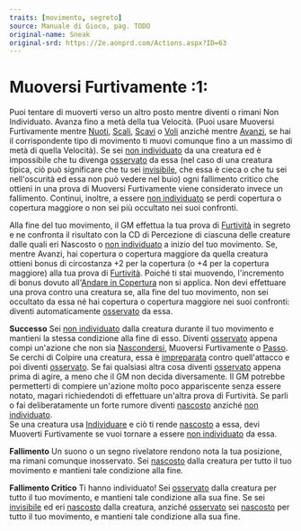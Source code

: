 ```yaml
---
traits: [movimento, segreto]
source: Manuale di Gioco, pag. TODO
original-name: Sneak
original-srd: https://2e.aonprd.com/Actions.aspx?ID=63
---
```


# Muoversi Furtivamente :1:

Puoi tentare di muoverti verso un altro posto mentre diventi o rimani Non
Individuato. Avanza fino a metà della tua Velocità. (Puoi usare Muoversi
Furtivamente mentre [Nuoti](/azioni/abilita/nuotare),
[Scali](/azioni/abilita/scalare), [Scavi](/azioni/base/scavare) o
[Voli](/azioni/base/volare) anziché mentre [Avanzi](/azioni/base/avanzare), se
hai il corrispondente tipo di movimento ti muovi comunque fino a un massimo di
metà di quella Velocità). Se sei [non individuato](/condizioni/non-individuato)
da una creatura ed è impossibile che tu divenga
[osservato](/condizioni/osservato) da essa (nel caso di una creatura tipica, ciò
può significare che tu sei [invisibile](/condizioni/invisibile), che essa è
cieca o che tu sei nell'oscurità ed essa non può vedere nel buio) ogni
fallimento critico che ottieni in una prova di Muoversi Furtivamente viene
considerato invece un fallimento. Continui, inoltre, a essere
[non individuato](/condizioni/non-individuato) se perdi copertura o copertura
maggiore o non sei più occultato nei suoi confronti.

Alla fine del tuo movimento, il GM effettua la tua prova di
[Furtività](/abilita/furtivita) in segreto e ne confronta il risultato con la CD
di Percezione di ciascuna delle creature dalle quali eri Nascosto o
[non individuato](/condizioni/non-individuato) a inizio del tuo movimento. Se,
mentre Avanzi, hai copertura o copertura maggiore da quella creatura ottieni
bonus di circostanza +2 per la copertura (o +4 per la copertura maggiore) alla
tua prova di [Furtività](/abilita/furtivita). Poiché ti stai muovendo,
l'incremento di bonus dovuto
all'[Andare in Copertura](/azioni/base/andare-in-copertura) non si applica. Non
devi effettuare una prova contro una creatura se, alla fine del tuo movimento,
non sei occultato da essa né hai copertura o copertura maggiore nei suoi
confronti: diventi automaticamente [osservato](/condizioni/osservato) da essa.

**Successo** Sei [non individuato](/condizioni/non-individuato) dalla creatura
durante il tuo movimento e mantieni la stessa condizione alla fine di esso.
Diventi [osservato](/condizioni/osservato) appena compi un'azione che non sia
[Nascondersi](/azioni/abilita/nascondersi), Muoversi Furtivamente o
[Passo](/azioni/base/passo). Se cerchi di Colpire una creatura, essa è
[impreparata](/condizioni/impreparato) contro quell'attacco e poi diventi
[osservato](/condizioni/osservato). Se fai qualsiasi altra cosa diventi
[osservato](/condizioni/osservato) appena prima di agire, a meno che il GM non
decida diversamente. Il GM potrebbe permetterti di compiere un'azione molto poco
appariscente senza essere notato, magari richiedendoti di effettuare un'altra
prova di Furtività. Se parli o fai deliberatamente un forte rumore diventi
[nascosto](/condizioni/nascosto) anziché
[non individuato](/condizioni/non-individuato).  
Se una creatura usa [Individuare](/azioni/base/individuare) e ciò ti rende
[nascosto](/condizioni/nascosto) a essa, devi Muoverti Furtivamente se vuoi
tornare a essere [non individuato](/condizioni/non-individuato) da essa.

**Fallimento** Un suono o un segno rivelatore rendono nota la tua posizione, ma
rimani comunque inosservato. Sei [nascosto](/condizioni/nascosto) dalla creatura
per tutto il tuo movimento e mantieni tale condizione alla fine.

**Fallimento Critico** Ti hanno individuato! Sei
[osservato](/condizioni/osservato) dalla creatura per tutto il tuo movimento, e
mantieni tale condizione alla sua fine. Se sei
[invisibile](/condizioni/invisibile) ed eri [nascosto](/condizioni/nascosto)
dalla creatura, anziché [osservato](/condizioni/osservato) sei
[nascosto](/condizioni/nascosto) per tutto il tuo movimento, e mantieni tale
condizione alla sua fine.
